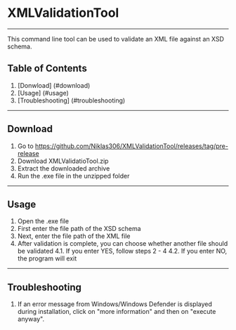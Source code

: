 # XMLValidationTool
***
This command line tool can be used to validate an XML file against an XSD schema.

## Table of Contents
1. [Donwload] (#download)
2. [Usage] (#usage)
3. [Troubleshooting] (#troubleshooting)

***

## Download

1. Go to https://github.com/Niklas306/XMLValidationTool/releases/tag/pre-release
2. Download XMLValidatioTool.zip
3. Extract the downloaded archive
4. Run the .exe file in the unzipped folder

***

## Usage

1. Open the .exe file
2. First enter the file path of the XSD schema
3. Next, enter the file path of the XML file
4. After validation is complete, you can choose whether another file should be validated
4.1. If you enter YES, follow steps 2 - 4
4.2. If you enter NO, the program will exit

***

## Troubleshooting

1. If an error message from Windows/Windows Defender is displayed during installation, click on "more information" and then on "execute anyway".
